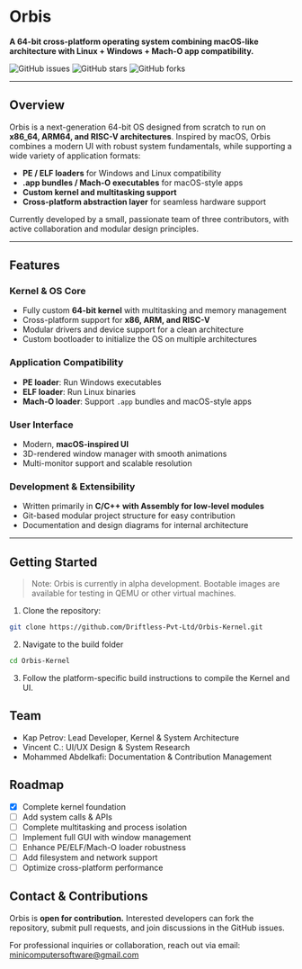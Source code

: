 # Orbis
**A 64-bit cross-platform operating system combining macOS-like architecture with Linux + Windows + Mach-O app compatibility.**

![GitHub issues](https://img.shields.io/github/issues/Driftless-Pvt-Ltd/Orbis-Kernel)
![GitHub stars](https://img.shields.io/github/stars/Driftless-Pvt-Ltd/Orbis-Kernel?style=social)
![GitHub forks](https://img.shields.io/github/forks/Driftless-Pvt-Ltd/Orbis-Kernel?style=social)

---

## Overview

Orbis is a next-generation 64-bit OS designed from scratch to run on **x86_64, ARM64, and RISC-V architectures**. Inspired by macOS, Orbis combines a modern UI with robust system fundamentals, while supporting a wide variety of application formats:

- **PE / ELF loaders** for Windows and Linux compatibility  
- **.app bundles / Mach-O executables** for macOS-style apps  
- **Custom kernel and multitasking support**  
- **Cross-platform abstraction layer** for seamless hardware support  

Currently developed by a small, passionate team of three contributors, with active collaboration and modular design principles.

---

## Features

### Kernel & OS Core
- Fully custom **64-bit kernel** with multitasking and memory management  
- Cross-platform support for **x86, ARM, and RISC-V**  
- Modular drivers and device support for a clean architecture  
- Custom bootloader to initialize the OS on multiple architectures  

### Application Compatibility
- **PE loader**: Run Windows executables  
- **ELF loader**: Run Linux binaries  
- **Mach-O loader**: Support `.app` bundles and macOS-style apps  

### User Interface
- Modern, **macOS-inspired UI**  
- 3D-rendered window manager with smooth animations  
- Multi-monitor support and scalable resolution  

### Development & Extensibility
- Written primarily in **C/C++ with Assembly for low-level modules**  
- Git-based modular project structure for easy contribution  
- Documentation and design diagrams for internal architecture  

---

## Getting Started

> Note: Orbis is currently in alpha development. Bootable images are available for testing in QEMU or other virtual machines.

1. Clone the repository:
```bash
git clone https://github.com/Driftless-Pvt-Ltd/Orbis-Kernel.git
```

2. Navigate to the build folder
```bash
cd Orbis-Kernel
```

3. Follow the platform-specific build instructions to compile the Kernel and UI.

## Team
- Kap Petrov: Lead Developer, Kernel & System Architecture
- Vincent C.: UI/UX Design & System Research
- Mohammed Abdelkafi: Documentation & Contribution Management

## Roadmap

- [x] Complete kernel foundation
- [ ] Add system calls & APIs
- [ ] Complete multitasking and process isolation
- [ ] Implement full GUI with window management
- [ ] Enhance PE/ELF/Mach-O loader robustness
- [ ] Add filesystem and network support
- [ ] Optimize cross-platform performance

## Contact & Contributions
Orbis is **open for contribution.** Interested developers can fork the repository, submit pull requests, and join discussions in the GitHub issues.

For professional inquiries or collaboration, reach out via email: minicomputersoftware@gmail.com


